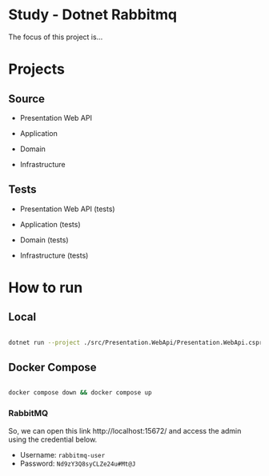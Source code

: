 # Study - Dotnet Rabbitmq

The focus of this project is...

# Projects

## Source

- Presentation Web API

- Application

- Domain

- Infrastructure

## Tests

- Presentation Web API (tests)

- Application (tests)

- Domain (tests)

- Infrastructure (tests)

# How to run

## Local

```bash

dotnet run --project ./src/Presentation.WebApi/Presentation.WebApi.csproj

```

## Docker Compose

```bash

docker compose down && docker compose up

```

### RabbitMQ

So, we can open this link http://localhost:15672/ and access the admin using the credential below.

- Username: `rabbitmq-user`
- Password: `Nd9zY3Q8syCLZe24u#Mt@J`